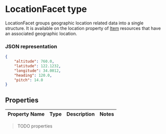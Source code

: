 ﻿# LocationFacet type
LocationFacet groups geographic location related data into a single structure.
It is available on the location property of [Item][item-resource] resources that have
an associated geographic location.

### JSON representation

<!-- { "blockType": "resource", "@odata.type": "oneDrive.location" } -->
```json
{
	"altitude": 760.0,
	"latitude": 122.1232,
	"longitude": 34.0012,
	"heading": 120.0,
	"pitch": 14.0
}
```

## Properties
Property Name | Type | Description | Notes
---|---|---|---

>TODO properties

[item-resource]: ../resources/item.md
